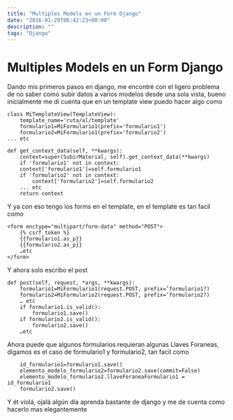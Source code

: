 ```yaml
---
title: "Multiples Models en un Form Django"
date: "2016-01-29T06:42:23+00:00"
description: ""
tags: "Django"
---
```

# Multiples Models en un Form Django


Dando mis primeros pasos en django, me encontré con el ligero problema de no saber como subir datos a varios modelos desde una sola vista, bueno inicialmente me di cuenta que en un template view puedo hacer algo como 

```
class MiTemplateView(TemplateView):
    template_name='ruta/al/template'
    formulario1=MiFormulario1(prefix='formulario1')
    formulario2=MiFormulario1(prefix='formulario2')
... etc
```


```
def get_context_data(self, **kwargs):  
    context=super(SubirMaterial, self).get_context_data(**kwargs)  
    if 'formulario1' not in context:  
    context['formulario1']=self.formulario1  
    if 'formulario2' not in context:  
        context['formulario2']=self.formulario2  
    ... etc  
    return context 
```
 Y ya con eso tengo los forms en el template, en el template es tan facil como

```
<form enctype="multipart/form-data" method="POST">
    {% csrf_token %}  
    {{formulario1.as_p}}  
    {{formulario2.as_p}}  
    …etc
</form>
```

 Y ahora solo escribo el post
```
def post(self, request, *args, **kwargs):
    formulario1=MiFormulario1(request.POST, prefix=’formulario1?)  
    formulario2=MiFormulario2(request.POST, prefix=’formulario2?)  
    … etc  
    if formulario1.is_valid():  
        formulario1.save()  
    if formulario2.is_valid():  
        formulario2.save()  
    …etc
```

Ahora puede que algunos formularios requieran algunas Llaves Foraneas, digamos es el caso de formulario1 y formulario2, tan facil como
```
    id_formulario1=formulario1.save()  
    elemento_modelo_formulario2=formulario2.save(commit=False)  
    elemento_modelo_formulario2.llaveForaneaFormulario1 = id_formulario1  
    formulario2.save()
```

Y ét violá, ojalá algún día aprenda bastante de django y me de cuenta como hacerlo mas elegantemente




